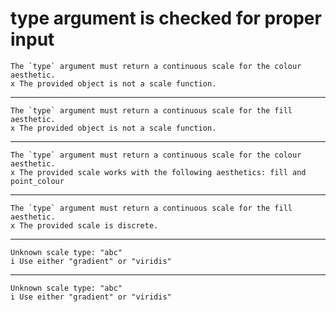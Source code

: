 # type argument is checked for proper input

    The `type` argument must return a continuous scale for the colour aesthetic.
    x The provided object is not a scale function.

---

    The `type` argument must return a continuous scale for the fill aesthetic.
    x The provided object is not a scale function.

---

    The `type` argument must return a continuous scale for the colour aesthetic.
    x The provided scale works with the following aesthetics: fill and point_colour

---

    The `type` argument must return a continuous scale for the fill aesthetic.
    x The provided scale is discrete.

---

    Unknown scale type: "abc"
    i Use either "gradient" or "viridis"

---

    Unknown scale type: "abc"
    i Use either "gradient" or "viridis"

